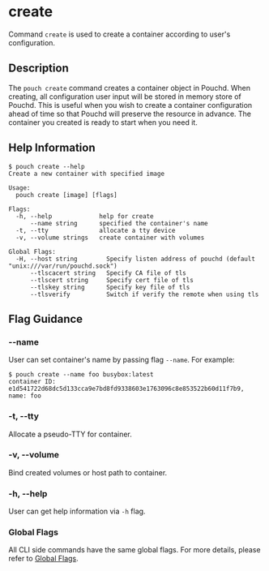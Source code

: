# create

Command `create` is used to create a container according to user's configuration.

## Description

The `pouch create` command creates a container object in Pouchd. When creating, all configuration user input will be stored in memory store of Pouchd. This is useful when you wish to create a container configuration ahead of time so that Pouchd will preserve the resource in advance. The container you created is ready to start when you need it.

## Help Information

``` shell
$ pouch create --help
Create a new container with specified image

Usage:
  pouch create [image] [flags]

Flags:
  -h, --help             help for create
      --name string      specified the container's name
  -t, --tty              allocate a tty device
  -v, --volume strings   create container with volumes

Global Flags:
  -H, --host string        Specify listen address of pouchd (default "unix:///var/run/pouchd.sock")
      --tlscacert string   Specify CA file of tls
      --tlscert string     Specify cert file of tls
      --tlskey string      Specify key file of tls
      --tlsverify          Switch if verify the remote when using tls
```

## Flag Guidance

### --name

User can set container's name by passing flag `--name`. For example:

``` shell
$ pouch create --name foo busybox:latest
container ID: e1d541722d68dc5d133cca9e7bd8fd9338603e1763096c8e853522b60d11f7b9, name: foo
```

### -t, --tty

Allocate a pseudo-TTY for container.

### -v, --volume

Bind created volumes or host path to container.

### -h, --help

User can get help information via `-h` flag.

### Global Flags

All CLI side commands have the same global flags. For more details, please refer to [Global Flags](pouch.md#global-flags).